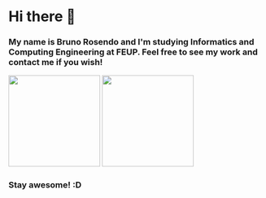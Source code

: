 # Hi there 👋

### My name is Bruno Rosendo and I'm studying Informatics and Computing Engineering at FEUP. Feel free to see my work and contact me if you wish!

<a href="https://github.com/BrunoRosendo"><img src="https://github-readme-stats.vercel.app/api?username=BrunoRosendo&count_private=true" height="180" /></a> <a href="https://github.com/BrunoRosendo"><img src="https://github-readme-stats.vercel.app/api/top-langs/?username=BrunoRosendo&langs_count=8&hide=html,css&layout=compact" height="180" /></a>

### Stay awesome! :D
